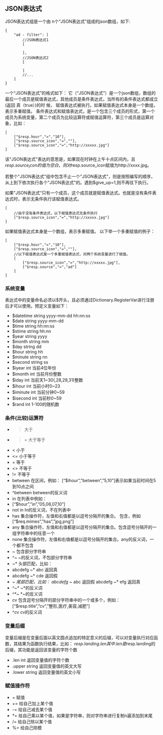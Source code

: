 ## JSON表达式
JSON表达式组是一个由 n个“JSON表达式”组成的json数组，如下: 
```
{
	"ad - filter": [
		//JSON表达式1
		[

		],
		//JSON表达式2
		[

		]
		//...
	]
}
```
一个“JSON表达式”的格式如下： 
它（“JSON表达式”）是一个json数组，数组的最后一个成员是赋值表达式，其他成员是条件表达式，当所有的条件表达式都成立(返回 真（true）)的时 候， 赋值表达式被执行。如果赋值表达式本身是一个数组，表示多重赋值。 
条件表达式和赋值表达式，是一个包含三个成员的形式，第一个成员为系统变量，第二个成员为比较运算符或赋值运算符，第三个成员是运算对象，比如：
```
[
    ["$resp.hour","=","10"],
    ["$resp.source_icon","=",""],
    ["$resp.source_icon","=","http://xxxxx.jpg"]
]
```
该"JSON表达式"表达的意思是，如果现在时钟在上午十点区间内，且$resp.source_icon的值为空白，则对$resp.source_icon赋值为http://xxxx.jpg。 

若整个"JSON表达式"组中包含不止一个"JSON表达式"，则是按照编写的顺序，从上到下依次执行各个"JSON表达式"的。遇到$give_up=1,则不再往下执行。 

如果"JSON表达式“只有一个成员，这个成员就是赋值表达式。也就是没有条件表达式时，表示无条件执行该赋值表达式。
```
[
    //由于没有条件表达式，以下赋值表达式无条件执行
    ["$resp.source_icon","=","http://xxxxx.jpg"]
]
```

如果赋值表达式本身是一个数组，表示多重赋值。 
以下举一个多重赋值的例子：
```
[
    ["$resp.hour","=","10"],
    ["$resp.source_icon","=",""],
    //以下赋值表达式是一个多重赋值表达式，对两个系统变量进行了赋值。
    [ 
        ["$resp.source_icon","=","http://xxxxx.jpg"],
        ["$resp.source","=","ad"]
    ]
]
```

### 系统变量
表达式中的变量命名必须以$开头，且必须通过Dictionary.RegisterVar进行注册后才可以使用。预定义变量如下： 
* $datetime	string	yyyy-mm-dd hh:nn:ss 
* $date	string	yyyy-mm-dd 
* $time	string	hh:nn:ss 
* $stime	string	hh:nn 
* $year	string	yyyy 
* $month	string	mm 
* $day	string	dd 
* $hour	string	hh 
* $minute	string	nn 
* $second	string	ss 
* $iyear	int	当前4位年份 
* $imonth	int	当前月份整数 
* $iday	int	当前天1~30(,28,29,31)整数 
* $ihour	int	当前小时0~23 
* $iminute	int	当前分钟0~59 
* $isecond	int	当前秒0~59 
* $rand	int	1-100的随机数 

### 条件(比较)运算符 
* >   大于 
* >=  大于等于 
* <   小于 
* <=  小于等于 
* =   等于 
* <>  不等于 
* !=  不等于 
* between	在区间，例如： 
[“$ihour”,”between”,”5,10”]表示如果当前时间在5到10点之间
* ^between	between的反义词 
* in	在列表中例如： 
* [“$hour”,”in”,”05,06,07,10”]
* not in	In的反义词，不在列表中 
* has	集合操作符，左值和右值都是以逗号分隔开的集合。 包含，例如 
[“$req.mimes”,”has”,”jpg,png”] 
* any	集合操作符，左值和右值都是以逗号分隔开的集合。包含逗号分隔开的一组字符串中的任意一个 
* none	集合操作符，左值和右值都是以逗号分隔开的集合。any的反义词，一个都不包含 
* ~	包含部分字符串 
* ^~	~的反义词，不包部分字符串 
* ~*	头部匹配，比如： 
* abcdefg ~* abc 返回真 
* abcdefg ~* cde 返回假 
* *~	尾部匹配，比如： 
abcdefg ~* abc 返回假 
abcdefg ~* efg 返回真 
* ^~*	~*的反义词 
* ^*~	*~的反义词 
* cv	包含逗号分隔开的部分字符串中的一个或多个，例如： 
[“$resp.title”,”cv”,”整形,医疗,美容,减肥”] 
* ^cv	cv的反义词 

### 变量后缀
变量后缀是在变量后面以英文圆点追加的特定意义的后缀，可以对变量执行对应函数，其结果为函数执行结果，比如： 
$resp.landing.len
其中.len是$resp.landing的后缀，其功能是返回该变量的字符个数 
* .len	int	返回变量值的字符个数
* .upper	string	返回变量值的英文大写
* .lower	string	返回变量值的英文小写

### 赋值操作符
* =	赋值
* +=	给自己加上某个值
* -=	给自己减去某个值
* *=	给自己乘以某个值，如果是字符串，则对字符串进行复制n遍添加到末尾
* /=	给自己除以某个值
* %=	给自己除模

